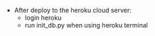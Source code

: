 - After deploy to the heroku cloud server:
    + login heroku
    + run init_db.py when using heroku terminal